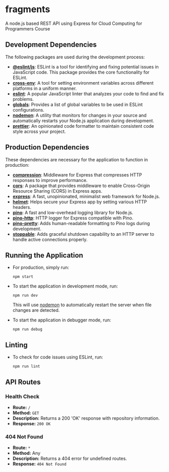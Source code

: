 # fragments

A node.js based REST API using Express for Cloud Computing for Programmers Course

## Development Dependencies

The following packages are used during the development process:

- **[@eslint/js](https://www.npmjs.com/package/@eslint/js)**: ESLint is a tool for identifying and fixing potential issues in JavaScript code. This package provides the core functionality for ESLint.
- **[cross-env](https://www.npmjs.com/package/cross-env)**: A tool for setting environment variables across different platforms in a uniform manner.
- **[eslint](https://www.npmjs.com/package/eslint)**: A popular JavaScript linter that analyzes your code to find and fix problems.
- **[globals](https://www.npmjs.com/package/globals)**: Provides a list of global variables to be used in ESLint configurations.
- **[nodemon](https://www.npmjs.com/package/nodemon)**: A utility that monitors for changes in your source and automatically restarts your Node.js application during development.
- **[prettier](https://www.npmjs.com/package/prettier)**: An opinionated code formatter to maintain consistent code style across your project.

## Production Dependencies

These dependencies are necessary for the application to function in production:

- **[compression](https://www.npmjs.com/package/compression)**: Middleware for Express that compresses HTTP responses to improve performance.
- **[cors](https://www.npmjs.com/package/cors)**: A package that provides middleware to enable Cross-Origin Resource Sharing (CORS) in Express apps.
- **[express](https://www.npmjs.com/package/express)**: A fast, unopinionated, minimalist web framework for Node.js.
- **[helmet](https://www.npmjs.com/package/helmet)**: Helps secure your Express app by setting various HTTP headers.
- **[pino](https://www.npmjs.com/package/pino)**: A fast and low-overhead logging library for Node.js.
- **[pino-http](https://www.npmjs.com/package/pino-http)**: HTTP logger for Express compatible with Pino.
- **[pino-pretty](https://www.npmjs.com/package/pino-pretty)**: Adds human-readable formatting to Pino logs during development.
- **[stoppable](https://www.npmjs.com/package/stoppable)**: Adds graceful shutdown capability to an HTTP server to handle active connections properly.

## Running the Application

- For production, simply run:

  ```
  npm start
  ```

- To start the application in development mode, run:

  ```
  npm run dev
  ```

  This will use [nodemon](https://www.npmjs.com/package/nodemon) to automatically restart the server when file changes are detected.

- To start the application in debugger mode, run:
  ```
  npm run debug
  ```

## Linting

- To check for code issues using ESLint, run:
  ```
  npm run lint
  ```

## API Routes

### Health Check

- **Route:** `/`
- **Method:** `GET`
- **Description:** Returns a 200 'OK' response with repository information.
- **Response:** `200 OK`

### 404 Not Found

- **Route:** `*`
- **Method:** Any
- **Description:** Returns a 404 error for undefined routes.
- **Response:** `404 Not Found`
